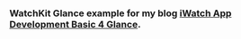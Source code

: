 ### WatchKit Glance example for my blog [iWatch App Development Basic 4 Glance](http://nilstack.github.io/2014/12/06/iWatch-App-Development-Basic-4-Glance/).